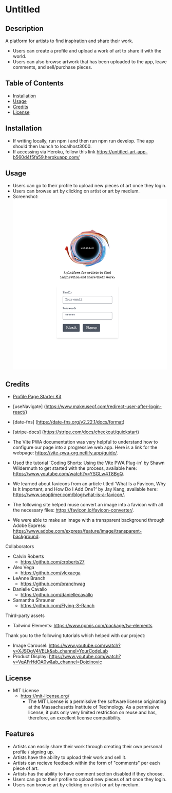 # Untitled

## Description

A platform for artists to find inspiration and share their work. 
- Users can create a profile and upload a work of art to share it with the world. 
- Users can also browse artwork that has been uploaded to the app, leave comments, and sell/purchase pieces.


## Table of Contents 

- [Installation](#installation)
- [Usage](#usage)
- [Credits](#credits)
- [License](#license)


## Installation

- If writing locally, run npm i and then run npm run develop. The app should then launch to localhost3000.
- If accessing via Heroku, follow this link https://untitled-art-app-b560d4f5fa59.herokuapp.com/


## Usage

- Users can go to their profile to upload new pieces of art once they login.
- Users can browse art by clicking on artist or art by medium.
- Screenshot:
![screenshot of login page](client/src/assets/herokuscreenshot.png)


## Credits

- [Profile Page Starter Kit](https://www.creative-tim.com/learning-lab/tailwind-starter-kit/documentation/profile)
- [useNavigate] (https://www.makeuseof.com/redirect-user-after-login-react/)
- [date-fns] (https://date-fns.org/v2.22.1/docs/format)
- [stripe-docs] (https://stripe.com/docs/checkout/quickstart)

- The Vite PWA documentation was very helpful to understand how to configure our page into a progressive web app. Here is a link for the webpage: https://vite-pwa-org.netlify.app/guide/.
- Used the tutorial 'Coding Shorts: Using the Vite PWA Plug-in' by Shawn Wildermuth to get started with the process, available here: https://www.youtube.com/watch?v=YSGLw4T8BgQ.
- We learned about favicons from an article titled 'What Is a Favicon, Why Is It Important, and How Do I Add One?' by Jay Kang, available here: https://www.seoptimer.com/blog/what-is-a-favicon/.
- The following site helped muse convert an image into a favicon with all the necessary files: https://favicon.io/favicon-converter/.
- We were able to make an image with a transparent background through Adobe Express: https://www.adobe.com/express/feature/image/transparent-background.

Collaborators
- Calvin Roberts 
    - https://github.com/croberts27
- Alex Vega
    - https://github.com/vlexaega
- LeAnne Branch
    - https://github.com/branchwag
- Danielle Cavallo
    - https://github.com/daniellecavallo
- Samantha Shrauner
    - https://github.com/Flying-S-Ranch

Third-party assets  
- Tailwind Elements: https://www.npmjs.com/package/tw-elements

Thank you to the following tutorials which helped with our project:
- Image Carousel: https://www.youtube.com/watch?v=XJSOgV4VELk&ab_channel=YourCodeLab
- Product Display: https://www.youtube.com/watch?v=VqAFrHdOA0w&ab_channel=Dojcinovic


## License

- MIT License
    - https://mit-license.org/
        - The MIT License is a permissive free software license originating at the Massachusetts Institute of Technology. As a permissive license, it puts only very limited restriction on reuse and has, therefore, an excellent license compatibility.


## Features

- Artists can easily share their work through creating their own personal profile / signing up.
- Artists have the ability to upload their work and sell it.
- Artists can recieve feedback within the form of "comments" per each piece of art.
- Artists has the ability to have comment section disabled if they choose.
- Users can go to their profile to upload new pieces of art once they login.
- Users can browse art by clicking on artist or art by medium.
